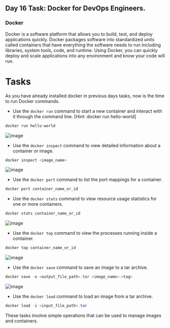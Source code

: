 ## Day 16 Task: Docker for DevOps Engineers.


### Docker
 Docker is a software platform that allows you to build, test, and deploy applications quickly. Docker packages software into standardized units called containers that have everything the software needs to run including libraries, system tools, code, and runtime. Using Docker, you can quickly deploy and scale applications into any environment and know your code will run.

# Tasks

 As you have already installed docker in previous days tasks, now is the time to run Docker commands.

- Use the `docker run` command to start a new container and interact with it through the command line. [Hint: docker run hello-world]
```bash
docker run hello-world
```
![image](https://github.com/Simbaa815/90DaysOfDevOps/assets/112085387/9dea95b0-ddcf-48c6-ab27-9dc5f7804286)


- Use the `docker inspect` command to view detailed information about a container or image.
```Powershell
docker inspect <image_name>
```

![image](https://github.com/Simbaa815/90DaysOfDevOps/assets/112085387/a59fb7fc-44b8-43de-a6ed-f0125f94cdf9)


- Use the `docker port` command to list the port mappings for a container.
```PowerShell
docker port container_name_or_id
```

- Use the `docker stats` command to view resource usage statistics for one or more containers.
```PowerShell
docker stats container_name_or_id
```
![image](https://github.com/Simbaa815/90DaysOfDevOps/assets/112085387/2ac4eec7-1bc3-42cf-bec1-250a6daa5892)

- Use the `docker top` command to view the processes running inside a container.
```PowerShell
docker top container_name_or_id
```
![image](https://github.com/Simbaa815/90DaysOfDevOps/assets/112085387/f245c55a-b51b-48c8-b76c-ae813b0064d8)

- Use the `docker save` command to save an image to a tar archive.
```PowerShell
docker save -o <output_file_path>.tar <image_name>:<tag>
```
![image](https://github.com/Simbaa815/90DaysOfDevOps/assets/112085387/72edd57c-2b7f-40d4-94be-68d97ab4be4a)

- Use the `docker load` command to load an image from a tar archive.
```PowerShell
docker load -i <input_file_path>.tar
```

These tasks involve simple operations that can be used to manage images and containers. 
